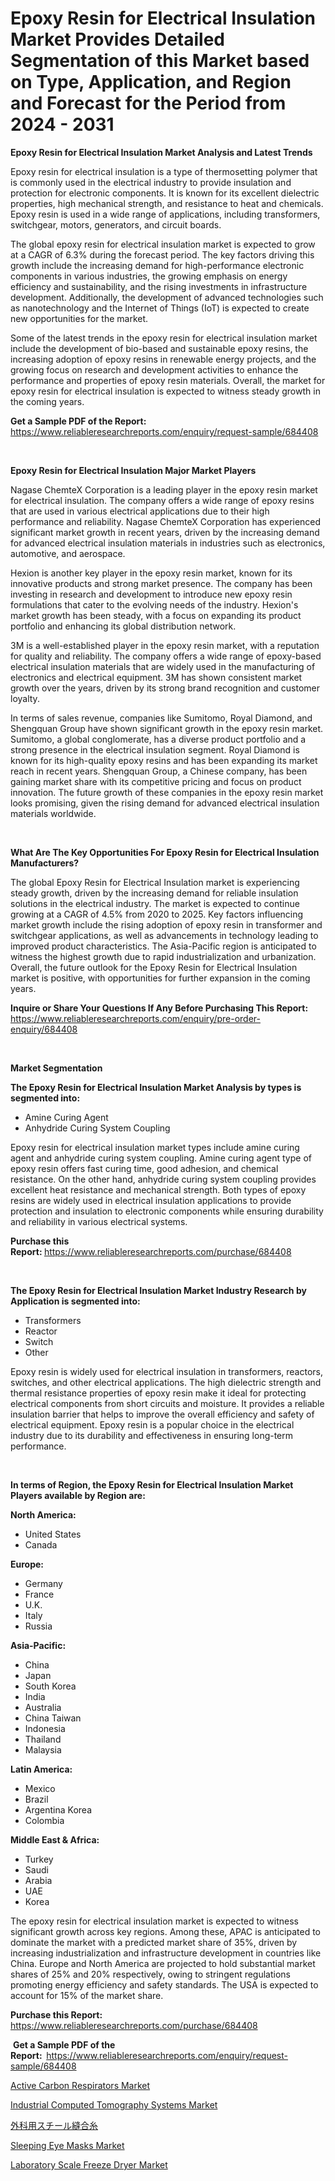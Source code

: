 <p><h1>Epoxy Resin for Electrical Insulation Market Provides Detailed Segmentation of this Market based on Type, Application, and Region and Forecast for the Period from 2024 - 2031</h1></p><p><strong>Epoxy Resin for Electrical Insulation Market Analysis and Latest Trends</strong></p>
<p><p>Epoxy resin for electrical insulation is a type of thermosetting polymer that is commonly used in the electrical industry to provide insulation and protection for electronic components. It is known for its excellent dielectric properties, high mechanical strength, and resistance to heat and chemicals. Epoxy resin is used in a wide range of applications, including transformers, switchgear, motors, generators, and circuit boards.</p><p>The global epoxy resin for electrical insulation market is expected to grow at a CAGR of 6.3% during the forecast period. The key factors driving this growth include the increasing demand for high-performance electronic components in various industries, the growing emphasis on energy efficiency and sustainability, and the rising investments in infrastructure development. Additionally, the development of advanced technologies such as nanotechnology and the Internet of Things (IoT) is expected to create new opportunities for the market.</p><p>Some of the latest trends in the epoxy resin for electrical insulation market include the development of bio-based and sustainable epoxy resins, the increasing adoption of epoxy resins in renewable energy projects, and the growing focus on research and development activities to enhance the performance and properties of epoxy resin materials. Overall, the market for epoxy resin for electrical insulation is expected to witness steady growth in the coming years.</p></p>
<p><strong>Get a Sample PDF of the Report:&nbsp;</strong> <a href="https://www.reliableresearchreports.com/enquiry/request-sample/684408">https://www.reliableresearchreports.com/enquiry/request-sample/684408</a></p>
<p>&nbsp;</p>
<p><strong>Epoxy Resin for Electrical Insulation Major Market Players</strong></p>
<p><p>Nagase ChemteX Corporation is a leading player in the epoxy resin market for electrical insulation. The company offers a wide range of epoxy resins that are used in various electrical applications due to their high performance and reliability. Nagase ChemteX Corporation has experienced significant market growth in recent years, driven by the increasing demand for advanced electrical insulation materials in industries such as electronics, automotive, and aerospace.</p><p>Hexion is another key player in the epoxy resin market, known for its innovative products and strong market presence. The company has been investing in research and development to introduce new epoxy resin formulations that cater to the evolving needs of the industry. Hexion's market growth has been steady, with a focus on expanding its product portfolio and enhancing its global distribution network.</p><p>3M is a well-established player in the epoxy resin market, with a reputation for quality and reliability. The company offers a wide range of epoxy-based electrical insulation materials that are widely used in the manufacturing of electronics and electrical equipment. 3M has shown consistent market growth over the years, driven by its strong brand recognition and customer loyalty.</p><p>In terms of sales revenue, companies like Sumitomo, Royal Diamond, and Shengquan Group have shown significant growth in the epoxy resin market. Sumitomo, a global conglomerate, has a diverse product portfolio and a strong presence in the electrical insulation segment. Royal Diamond is known for its high-quality epoxy resins and has been expanding its market reach in recent years. Shengquan Group, a Chinese company, has been gaining market share with its competitive pricing and focus on product innovation. The future growth of these companies in the epoxy resin market looks promising, given the rising demand for advanced electrical insulation materials worldwide.</p></p>
<p>&nbsp;</p>
<p><strong>What Are The Key Opportunities For Epoxy Resin for Electrical Insulation Manufacturers?</strong></p>
<p><p>The global Epoxy Resin for Electrical Insulation market is experiencing steady growth, driven by the increasing demand for reliable insulation solutions in the electrical industry. The market is expected to continue growing at a CAGR of 4.5% from 2020 to 2025. Key factors influencing market growth include the rising adoption of epoxy resin in transformer and switchgear applications, as well as advancements in technology leading to improved product characteristics. The Asia-Pacific region is anticipated to witness the highest growth due to rapid industrialization and urbanization. Overall, the future outlook for the Epoxy Resin for Electrical Insulation market is positive, with opportunities for further expansion in the coming years.</p></p>
<p><strong>Inquire or Share Your Questions If Any Before Purchasing This Report:</strong> <a href="https://www.reliableresearchreports.com/enquiry/pre-order-enquiry/684408">https://www.reliableresearchreports.com/enquiry/pre-order-enquiry/684408</a></p>
<p>&nbsp;</p>
<p><strong>Market Segmentation</strong></p>
<p><strong>The Epoxy Resin for Electrical Insulation Market Analysis by types is segmented into:</strong></p>
<p><ul><li>Amine Curing Agent</li><li>Anhydride Curing System Coupling</li></ul></p>
<p><p>Epoxy resin for electrical insulation market types include amine curing agent and anhydride curing system coupling. Amine curing agent type of epoxy resin offers fast curing time, good adhesion, and chemical resistance. On the other hand, anhydride curing system coupling provides excellent heat resistance and mechanical strength. Both types of epoxy resins are widely used in electrical insulation applications to provide protection and insulation to electronic components while ensuring durability and reliability in various electrical systems.</p></p>
<p><strong>Purchase this Report:&nbsp;</strong><a href="https://www.reliableresearchreports.com/purchase/684408">https://www.reliableresearchreports.com/purchase/684408</a></p>
<p>&nbsp;</p>
<p><strong>The Epoxy Resin for Electrical Insulation Market Industry Research by Application is segmented into:</strong></p>
<p><ul><li>Transformers</li><li>Reactor</li><li>Switch</li><li>Other</li></ul></p>
<p><p>Epoxy resin is widely used for electrical insulation in transformers, reactors, switches, and other electrical applications. The high dielectric strength and thermal resistance properties of epoxy resin make it ideal for protecting electrical components from short circuits and moisture. It provides a reliable insulation barrier that helps to improve the overall efficiency and safety of electrical equipment. Epoxy resin is a popular choice in the electrical industry due to its durability and effectiveness in ensuring long-term performance.</p></p>
<p>&nbsp;</p>
<p><strong>In terms of Region, the Epoxy Resin for Electrical Insulation Market Players available by Region are:</strong></p>
<p>
    <p> <strong> North America: </strong>
        <ul>
            <li>United States</li>
            <li>Canada</li>
        </ul>
        </p> 
    <p> <strong> Europe: </strong>
        <ul>
            <li>Germany</li>
            <li>France</li>
            <li>U.K.</li>
            <li>Italy</li>
            <li>Russia</li>
        </ul>
        </p> 
    <p> <strong> Asia-Pacific: </strong>
        <ul>
            <li>China</li>
            <li>Japan</li>
            <li>South Korea</li>
            <li>India</li>
            <li>Australia</li>
            <li>China Taiwan</li>
            <li>Indonesia</li>
            <li>Thailand</li>
            <li>Malaysia</li>
        </ul>
        </p> 
    <p> <strong> Latin America: </strong>
        <ul>
            <li>Mexico</li>
            <li>Brazil</li>
            <li>Argentina Korea</li>
            <li>Colombia</li>
        </ul>
        </p> 
    <p> <strong> Middle East & Africa: </strong>
        <ul>
            <li>Turkey</li>
            <li>Saudi</li>
            <li>Arabia</li>
            <li>UAE</li>
            <li>Korea</li>
        </ul>
    </p>
    </p>
<p><p>The epoxy resin for electrical insulation market is expected to witness significant growth across key regions. Among these, APAC is anticipated to dominate the market with a predicted market share of 35%, driven by increasing industrialization and infrastructure development in countries like China. Europe and North America are projected to hold substantial market shares of 25% and 20% respectively, owing to stringent regulations promoting energy efficiency and safety standards. The USA is expected to account for 15% of the market share.</p></p>
<p><strong>Purchase this Report: </strong><a href="https://www.reliableresearchreports.com/purchase/684408">https://www.reliableresearchreports.com/purchase/684408</a></p>
<p>&nbsp;<strong>Get a Sample PDF of the Report:&nbsp;&nbsp;</strong><a href="https://www.reliableresearchreports.com/enquiry/request-sample/684408">https://www.reliableresearchreports.com/enquiry/request-sample/684408</a></p>
<p><strong></strong></p>
<p><p><a href="https://view.publitas.com/reportprime-1/active-carbon-respirators-market-size-focuses-on-market-dynamics-in-depth-analysis-and-future-projections-of-its-market-forecasted-for-period-from-2024-to-2031/">Active Carbon Respirators Market</a></p><p><a href="https://unruly-ladybug-44b.notion.site/Industrial-Computed-Tomography-Systems-Market-Size-2024-2031-Global-Industrial-Analysis-Key-Geogr-b9347de12121410d9e4b29a30c09a890">Industrial Computed Tomography Systems Market</a></p><p><a href="https://medium.com/@zoetazuur/%E5%A4%96%E7%A7%91%E7%94%A8%E3%82%B9%E3%83%81%E3%83%BC%E3%83%AB%E7%B8%AB%E5%90%88%E7%B3%B8%E5%B8%82%E5%A0%B4%E3%81%AE%E8%A6%8F%E6%A8%A1%E3%81%A8%E5%B8%82%E5%A0%B4%E5%8B%95%E5%90%91-%E5%AE%8C%E5%85%A8%E3%81%AA%E6%A5%AD%E7%95%8C%E5%85%A8%E4%BD%93%E3%81%AE%E6%A6%82%E8%A6%81-2024%E5%B9%B4%E3%81%8B%E3%82%892031%E5%B9%B4%E3%81%BE%E3%81%A7-2c2d76d5c4ef">外科用スチール縫合糸</a></p><p><a href="https://view.publitas.com/reportprime-1/sleeping-eye-masks-market-research-report-unlocks-analysis-on-the-market-financial-status-market-size-and-market-revenue-upto-2031/">Sleeping Eye Masks Market</a></p><p><a href="https://shimmer-gardenia-37a.notion.site/Laboratory-Scale-Freeze-Dryer-Market-Centers-on-Aspects-such-as-Market-Growth-Market-Share-Market--b6a9ac810d50425fb9260c1e4f95e7ca">Laboratory Scale Freeze Dryer Market</a></p></p>